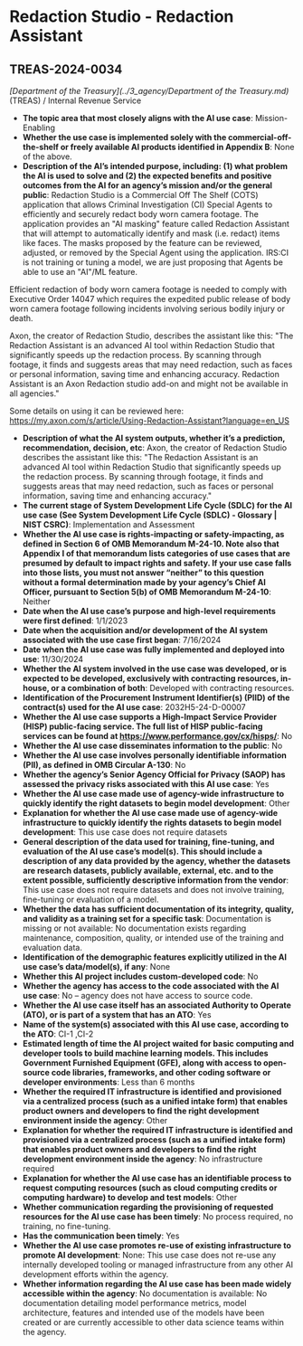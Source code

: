 # Redaction Studio - Redaction Assistant
## TREAS-2024-0034
_[Department of the Treasury](../3_agency/Department of the Treasury.md)_ (TREAS) / Internal Revenue Service


+ **The topic area that most closely aligns with the AI use case**: Mission-Enabling
+ **Whether the use case is implemented solely with the commercial-off-the-shelf or freely available AI products identified in Appendix B**: None of the above.
+ **Description of the AI’s intended purpose, including: (1) what problem the AI is used to solve and (2) the expected benefits and positive outcomes from the AI for an agency’s mission and/or the general public**: Redaction Studio is a Commercial Off The Shelf (COTS) application that allows Criminal Investigation (CI) Special Agents to efficiently and securely redact body worn camera footage. The application provides an "AI masking" feature called Redaction Assistant that will attempt to automatically identify and mask (i.e. redact) items like faces. The masks proposed by the feature can be reviewed, adjusted, or removed by the Special Agent using the application. IRS:CI is not training or tuning a model, we are just proposing that Agents be able to use an "AI"/ML feature.

Efficient redaction of body worn camera footage is needed to comply with Executive Order 14047 which requires the expedited public release of body worn camera footage following incidents involving serious bodily injury or death.

Axon, the creator of Redaction Studio, describes the assistant like this:
"The Redaction Assistant is an advanced AI tool within Redaction Studio that significantly speeds up the redaction process. By scanning through footage, it finds and suggests areas that may need redaction, such as faces or personal information, saving time and enhancing accuracy. Redaction Assistant is an Axon Redaction studio add-on and might not be available in all agencies."

Some details on using it can be reviewed here:
https://my.axon.com/s/article/Using-Redaction-Assistant?language=en_US
+ **Description of what the AI system outputs, whether it’s a prediction, recommendation, decision, etc**: Axon, the creator of Redaction Studio describes the assistant like this:
"The Redaction Assistant is an advanced AI tool within Redaction Studio that significantly speeds up the redaction process. By scanning through footage, it finds and suggests areas that may need redaction, such as faces or personal information, saving time and enhancing accuracy."
+ **The current stage of System Development Life Cycle (SDLC) for the AI use case (See System Development Life Cycle (SDLC) - Glossary | NIST CSRC)**: Implementation and Assessment
+ **Whether the AI use case is rights-impacting or safety-impacting, as defined in Section 6 of OMB Memorandum M-24-10. Note also that Appendix I of that memorandum lists categories of use cases that are presumed by default to impact rights and safety. If your use case falls into those lists, you must not answer “neither” to this question without a formal determination made by your agency’s Chief AI Officer, pursuant to Section 5(b) of OMB Memorandum M-24-10**: Neither
+ **Date when the AI use case’s purpose and high-level requirements were first defined**: 1/1/2023
+ **Date when the acquisition and/or development of the AI system associated with the use case first began**: 7/16/2024
+ **Date when the AI use case was fully implemented and deployed into use**: 11/30/2024
+ **Whether the AI system involved in the use case was developed, or is expected to be developed, exclusively with contracting resources, in-house, or a combination of both**: Developed with contracting resources.
+ **Identification of the Procurement Instrument Identifier(s) (PIID) of the contract(s) used for the AI use case**: 2032H5-24-D-00007
+ **Whether the AI use case supports a High-Impact Service Provider (HISP) public-facing service. The full list of HISP public-facing services can be found at https://www.performance.gov/cx/hisps/**: No
+ **Whether the AI use case disseminates information to the public**: No
+ **Whether the AI use case involves personally identifiable information (PII), as defined in OMB Circular A-130**: No
+ **Whether the agency’s Senior Agency Official for Privacy (SAOP) has assessed the privacy risks associated with this AI use case**: Yes
+ **Whether the AI use case made use of agency-wide infrastructure to quickly identify the right datasets to begin model development**: Other
+ **Explanation for whether the AI use case made use of agency-wide infrastructure to quickly identify the rights datasets to begin model development**: This use case does not require datasets
+ **General description of the data used for training, fine-tuning, and evaluation of the AI use case’s model(s). This should include a description of any data provided by the agency, whether the datasets are research datasets, publicly available, external, etc. and to the extent possible, sufficiently descriptive information from the vendor**: This use case does not require datasets and does not involve training, fine-tuning or evaluation of a model.
+ **Whether the data has sufficient documentation of its integrity, quality, and validity as a training set for a specific task**: Documentation is missing or not available: No documentation exists regarding maintenance, composition, quality, or intended use of the training and evaluation data.
+ **Identification of the demographic features explicitly utilized in the AI use case’s data/model(s), if any**: None
+ **Whether this AI project includes custom-developed code**: No
+ **Whether the agency has access to the code associated with the AI use case**: No – agency does not have access to source code.
+ **Whether the AI use case itself has an associated Authority to Operate (ATO), or is part of a system that has an ATO**: Yes
+ **Name of the system(s) associated with this AI use case, according to the ATO**: CI-1 ,CI-2
+ **Estimated length of time the AI project waited for basic computing and developer tools to build machine learning models. This includes Government Furnished Equipment (GFE), along with access to open-source code libraries, frameworks, and other coding software or developer environments**: Less than 6 months
+ **Whether the required IT infrastructure is identified and provisioned via a centralized process (such as a unified intake form) that enables product owners and developers to find the right development environment inside the agency**: Other
+ **Explanation for whether the required IT infrastructure is identified and provisioned via a centralized process (such as a unified intake form) that enables product owners and developers to find the right development environment inside the agency**: No infrastructure required
+ **Explanation for whether the AI use case has an identifiable process to request computing resources (such as cloud computing credits or computing hardware) to develop and test models**: Other
+ **Whether communication regarding the provisioning of requested resources for the AI use case has been timely**: No process required, no training, no fine-tuning.
+ **Has the communication been timely**: Yes
+ **Whether the AI use case promotes re-use of existing infrastructure to promote AI development**: None: This use case does not re-use any internally developed tooling or managed infrastructure from any other AI development efforts within the agency.
+ **Whether information regarding the AI use case has been made widely accessible within the agency**: No documentation is available: No documentation detailing model performance metrics, model architecture, features and intended use of the models have been created or are currently accessible to other data science teams within the agency.